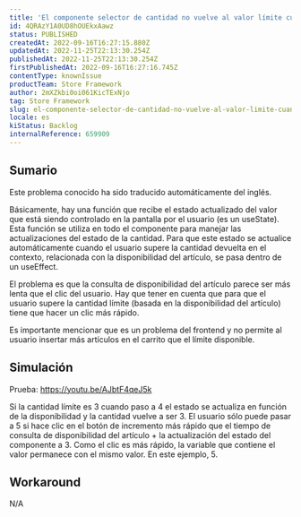 ```yaml
---
title: 'El componente selector de cantidad no vuelve al valor límite cuando el usuario hace clic rápidamente'
id: 4QRAzY1A0UD8hOUEkxAawz
status: PUBLISHED
createdAt: 2022-09-16T16:27:15.880Z
updatedAt: 2022-11-25T22:13:30.254Z
publishedAt: 2022-11-25T22:13:30.254Z
firstPublishedAt: 2022-09-16T16:27:16.745Z
contentType: knownIssue
productTeam: Store Framework
author: 2mXZkbi0oi061KicTExNjo
tag: Store Framework
slug: el-componente-selector-de-cantidad-no-vuelve-al-valor-limite-cuando-el-usuario-hace-clic-rapidamente
locale: es
kiStatus: Backlog
internalReference: 659909
---
```


## Sumario

<div class="alert alert-info">
  <p>Este problema conocido ha sido traducido automáticamente del inglés.</p>
</div>


Básicamente, hay una función que recibe el estado actualizado del valor que está siendo controlado en la pantalla por el usuario (es un useState). Esta función se utiliza en todo el componente para manejar las actualizaciones del estado de la cantidad. Para que este estado se actualice automáticamente cuando el usuario supere la cantidad devuelta en el contexto, relacionada con la disponibilidad del artículo, se pasa dentro de un useEffect.

El problema es que la consulta de disponibilidad del artículo parece ser más lenta que el clic del usuario. Hay que tener en cuenta que para que el usuario supere la cantidad límite (basada en la disponibilidad del artículo) tiene que hacer un clic más rápido.

Es importante mencionar que es un problema del frontend y no permite al usuario insertar más artículos en el carrito que el límite disponible.



## Simulación


Prueba: https://youtu.be/AJbtF4qeJ5k

Si la cantidad límite es 3 cuando paso a 4 el estado se actualiza en función de la disponibilidad y la cantidad vuelve a ser 3. El usuario sólo puede pasar a 5 si hace clic en el botón de incremento más rápido que el tiempo de consulta de disponibilidad del artículo + la actualización del estado del componente a 3. Como el clic es más rápido, la variable que contiene el valor permanece con el mismo valor. En este ejemplo, 5.



## Workaround


N/A

